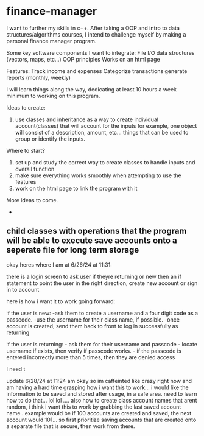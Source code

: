 # finance-manager
I want to further my skills in c++. 
After taking a OOP and intro to data structures/algorithms courses, I intend to challenge myself by making a personal finance manager program.

Some key software components I want to integrate:
    File I/O
    data structures (vectors, maps, etc...)
    OOP principles
    Works on an html page

Features:
    Track income and expenses
    Categorize transactions
    generate reports (monthly, weekly)

I will learn things along the way, dedicating at least 10 hours a week minimum to working on this program.

Ideas to create:
1. use classes and inheritance as a way to create individual account(classes) that will account for the inputs
    for example, one object will consist of a description, amount, etc... things that can be used to group or identify the inputs.

Where to start?
1. set up and study the correct way to create classes to handle inputs and overall function
2. make sure everything works smoothly when attempting to use the features
3. work on the html page to link the program with it

More ideas to come.

-
child classes with operations that the program will be able to execute
 save accounts onto a seperate file for long term storage
-


okay heres where I am at 6/26/24 at 11:31: 

there is a login screen to ask user if theyre returning or new
then an if statement to point the user in the right direction, create new account or sign in to account

here is how i want it to work going forward:

if the user is new:
    -ask them to create a username and a four digit code as a passcode.
    -use the username for their class name, if possible.
    -once account is created, send them back to front to log in successfully as returning

if the user is returning:
    - ask them for their username and passcode
    - locate username if exists, then verify if passcode works.
    - if the passcode is entered incorrectly more than 5 times, then they are denied access

I need t


update 6/28/24 at 11:24 am 
okay so im caffeinted like crazy right now and am having a hard time grasping how i want this to work...
i would like the information to be saved and stored after usage, in a safe area.
need to learn how to do that... lol lol ....
also how to create class account names that arent random, i think i want this to work by grabbing the last saved account name..
example would be if 100 accounts are created and saved, the next account would 101...
so first prioritize saving accounts that are created onto a separate file that is secure, then work from there.
